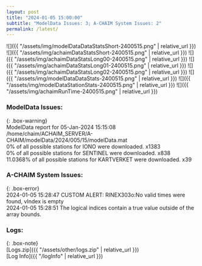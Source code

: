 ```yaml
---
layout: post
title: "2024-01-05 15:00:00"
subtitle: "ModelData Issues: 3; A-CHAIM System Issues: 2"
permalink: /latest/
---
```


![]({{ "/assets/img/modelDataDataStatsShort-2400515.png" | relative_url }})
![]({{ "/assets/img/achaimDataStatsShort-2400515.png" | relative_url }})
![]({{ "/assets/img/achaimDataStatsLong00-2400515.png" | relative_url }})
![]({{ "/assets/img/achaimDataStatsLong01-2400515.png" | relative_url }})
![]({{ "/assets/img/achaimDataStatsLong02-2400515.png" | relative_url }})
![]({{ "/assets/img/modelDataDataStats-2400515.png" | relative_url }})
![]({{ "/assets/img/modelDataStationStats-2400515.png" | relative_url }})
![]({{ "/assets/img/achaimRunTime-2400515.png" | relative_url }})


### ModelData Issues:  
  
{: .box-warning}  
 ModelData report for 05-Jan-2024 15:15:08   
 /home/chaim/ACHAIM_SERVER/A-CHAIM/modelData/2024/005/15/modelData.mat   
 0% of all possible stations for IONO were downloaded. x1383   
 0% of all possible stations for SENTINEL were downloaded. x838   
 11.0368% of all possible stations for KARTVERKET were downloaded. x39   
  
### A-CHAIM System Issues:  
  
{: .box-error}  
2024-01-05 15:28:47 CUSTOM ALERT: RINEX303o:No valid times were found, vIndex is empty  
2024-01-05 15:28:51 The logical indices contain a true value outside of the array bounds.  

### Logs:  
  
{: .box-note}  
[Logs.zip]({{ "/assets/other/logs.zip" | relative_url }})  
[Log Info]({{ "/logInfo" | relative_url }})  
